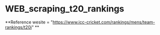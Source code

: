 # WEB_scraping_t20_rankings

**Reference wesite = "https://www.icc-cricket.com/rankings/mens/team-rankings/t20i" **
